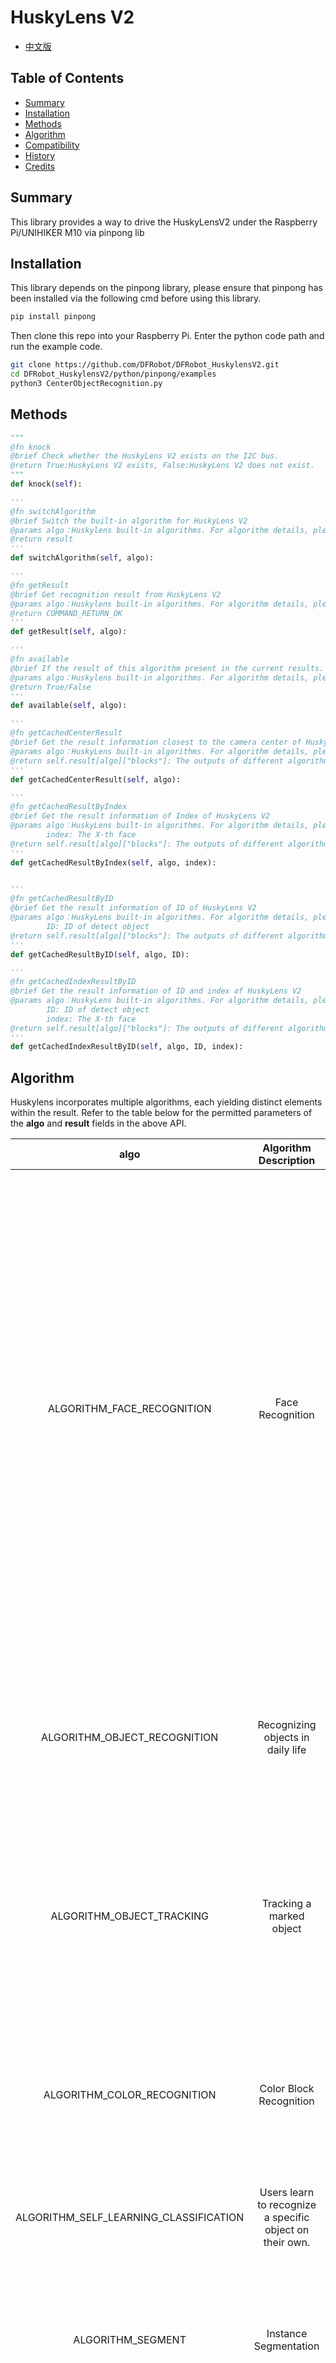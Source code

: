 # HuskyLens V2

* [中文版](./README_CN.md)


## Table of Contents

* [Summary](#summary)
* [Installation](#installation)
* [Methods](#methods)
* [Algorithm](#algorithm)
* [Compatibility](#compatibility)
* [History](#history)
* [Credits](#credits)

## Summary

This library provides a way to drive the HuskyLensV2 under the Raspberry Pi/UNIHIKER M10 via pinpong lib

## Installation
This library depends on the pinpong library, please ensure that pinpong has been installed via the following cmd before using this library. 

````bash title="Pinpong Install"
pip install pinpong
````
Then clone this repo into your Raspberry Pi. Enter the python code path and run the example code.

````bash title="Git Clone"
git clone https://github.com/DFRobot/DFRobot_HuskylensV2.git
cd DFRobot_HuskylensV2/python/pinpong/examples
python3 CenterObjectRecognition.py
````


## Methods
```python
"""
@fn knock
@brief Check whether the HuskyLens V2 exists on the I2C bus.
@return True:HuskyLens V2 exists, False:HuskyLens V2 does not exist.
"""
def knock(self):

'''
@fn switchAlgorithm
@brief Switch the built-in algorithm for HuskyLens V2
@params algo：Huskylens built-in algorithms. For algorithm details, please refer to the table below.
@return result
'''
def switchAlgorithm(self, algo):

'''
@fn getResult
@brief Get recognition result from HuskyLens V2
@params algo：Huskylens built-in algorithms. For algorithm details, please refer to the table below.
@return COMMAND_RETURN_OK
'''
def getResult(self, algo):

'''
@fn available
@brief If the result of this algorithm present in the current results.
@params algo：Huskylens built-in algorithms. For algorithm details, please refer to the table below.
@return True/False
'''
def available(self, algo):

'''
@fn getCachedCenterResult
@brief Get the result information closest to the camera center of HuskyLens V2
@params algo：HuskyLens built-in algorithms. For algorithm details, please refer to the table below.
@return self.result[algo]["blocks"]: The outputs of different algorithms vary slightly. See the table below for details.
'''
def getCachedCenterResult(self, algo):

'''
@fn getCachedResultByIndex
@brief Get the result information of Index of HuskyLens V2
@params algo：HuskyLens built-in algorithms. For algorithm details, please refer to the table below.
        index: The X-th face
@return self.result[algo]["blocks"]: The outputs of different algorithms vary slightly. See the table below for details.
'''
def getCachedResultByIndex(self, algo, index):


'''
@fn getCachedResultByID
@brief Get the result information of ID of HuskyLens V2
@params algo：HuskyLens built-in algorithms. For algorithm details, please refer to the table below.
        ID: ID of detect object
@return self.result[algo]["blocks"]: The outputs of different algorithms vary slightly. See the table below for details.
'''
def getCachedResultByID(self, algo, ID):

'''
@fn getCachedIndexResultByID
@brief Get the result information of ID and index of HuskyLens V2
@params algo：HuskyLens built-in algorithms. For algorithm details, please refer to the table below.
        ID: ID of detect object
        index: The X-th face
@return self.result[algo]["blocks"]: The outputs of different algorithms vary slightly. See the table below.
'''
def getCachedIndexResultByID(self, algo, ID, index):

```

## Algorithm
Huskylens incorporates multiple algorithms, each yielding distinct elements within the result.
Refer to the table below for the permitted parameters of the **algo** and **result** fields in the above API.

| algo | Algorithm Description  | result  | Result Element Description |
| :--: | :----: | :--: | :----: |
|  ALGORITHM_FACE_RECOGNITION   |  Face Recognition     |  ID<br/>name<br/>xCenter<br/>yCenter<br/>width<br/>height<br/>leye_x<br/>leye_y<br/>reye_x<br/>reye_y<br/>lmouth_x<br/>lmouth_y<br/>rmouth_x<br/>rmouth_y<br/>nose_x<br/>nose_y  | ID of the detected face<br/>Name of the detected face<br/>X-coordinate of the center of the detected face<br/>Y-coordinate of the center of the detected face<br/>Width of the detected face<br/>Height of the detected face<br/>X-coordinate of the left eye<br/>Y-coordinate of the left eye<br/>X-coordinate of the right eye<br/>Y-coordinate of the right eye<br/>X-coordinate of the left corner of the mouth<br/>Y-coordinate of the left corner of the mouth<br/>X-coordinate of the right corner of the mouth<br/>Y-coordinate of the right corner of the mouth<br/>X-coordinate of the nose<br/>Y-coordinate of the nose |
| ALGORITHM_OBJECT_RECOGNITION | Recognizing objects in daily life  | ID<br/>name<br/>xCenter<br/>yCenter<br/>width<br/>height  | ID of the detected object<br/>Name of the detected object<br/>X-coordinate of the center of the detected object<br/>Y-coordinate of the center of the detected object<br/>Width of the detected object<br/>Height of the detected object |
| ALGORITHM_OBJECT_TRACKING | Tracking a marked object  | ID<br/>name<br/>xCenter<br/>yCenter<br/>width<br/>height  | ID of the tracked object<br/>Name of the tracked object<br/>X-coordinate of the center of the tracked object<br/>Y-coordinate of the center of the tracked object<br/>Width of the tracked object<br/>Height of the tracked object |
| ALGORITHM_COLOR_RECOGNITION | Color Block Recognition  | ID<br/>name<br/>xCenter<br/>yCenter<br/>width<br/>height   | ID of the detected color block<br/>Name of the detected color block<br/>X-coordinate of the center of the detected color block<br/>Y-coordinate of the center of the detected color block<br/>Width of the detected color block<br/>Height of the detected color block |
| ALGORITHM_SELF_LEARNING_CLASSIFICATION | Users learn to recognize a specific object on their own.  | ID<br/>name  | ID of the self-learned object<br/>Name of the self-learned object |
| ALGORITHM_SEGMENT | Instance Segmentation  | ID<br/>name<br/>xCenter<br/>yCenter<br/>width<br/>height  | ID of the detected segment<br/>Name of the detected segment<br/>X-coordinate of the center of the detected segment<br/>Y-coordinate of the center of the detected segment<br/>Width of the detected segment<br/>Height of the detected segment |
| ALGORITHM_HAND_RECOGNITION | Gesture/Hand recognition  | ID<br/>name<br/>xCenter<br/>yCenter<br/>width<br/>height<br>wrist_x<br/>wrist_y<br/>thumb_cmc_x<br/>thumb_cmc_y<br/>thumb_mcp_x<br/>thumb_mcp_y<br/>thumb_ip_x<br/>thumb_ip_y<br/>thumb_tip_x<br/>thumb_tip_y<br/>index_finger_mcp_x<br/>index_finger_mcp_y<br/>index_finger_pip_x<br>index_finger_pip_y<br/>index_finger_dip_x<br/>index_finger_dip_y<br>index_finger_tip_x<br/>index_finger_tip_y<br/>middle_finger_mcp_x<br/>middle_finger_mcp_y<br>middle_finger_pip_x<br>middle_finger_pip_y<br/>middle_finger_dip_x<br/>middle_finger_dip_y<br>middle_finger_tip_x<br/>middle_finger_tip_y<br/>ring_finger_mcp_x<br/>ring_finger_mcp_y<br/>ring_finger_pip_x<br/>ring_finger_pip_y<br/>ring_finger_dip_x<br/>ring_finger_dip_y<br/>ring_finger_tip_x<br/>ring_finger_tip_y<br/>pinky_finger_mcp_x<br/>pinky_finger_mcp_y<br/>pinky_finger_pip_x<br/>pinky_finger_pip_y<br/>pinky_finger_dip_x<br/>pinky_finger_dip_y<br/>pinky_finger_tip_x<br/>pinky_finger_tip_y | ID of the detected gesture/hand<br/>Name of the detected gesture/hand<br/>X-coordinate of the center of the detected gesture/hand<br/>Y-coordinate of the center of the detected gesture/hand<br/>Width of the detected gesture/hand<br/>Height of the detected gesture/hand<br/>X-coordinate of the wrist<br/>Y-coordinate of the wrist<br/>X-coordinate of the thumb Carpometacarpal joint<br/>Y-coordinate of the thumb Carpometacarpal joint<br/>X-coordinate of the thumb Metacarpophalangeal joint<br/>Y-coordinate of the thumb Metacarpophalangeal joint<br/>X-coordinate of the thumb Interphalangeal joint<br/>Y-coordinate of the thumb Interphalangeal joint<br/>X-coordinate of the thumb tip<br/>Y-coordinate of the thumb tip<br/>X-coordinate of the index finger Metacarpophalangeal joint<br/>Y-coordinate of the index finger Metacarpophalangeal joint<br/>X-coordinate of the index finger Proximal Interphalangeal joint<br/>Y-coordinate of the index finger Proximal Interphalangeal joint<br/>X-coordinate of the index finger Distal Interphalangeal joint<br/>Y-coordinate of the index finger Distal Interphalangeal joint<br/>X-coordinate of the index finger tip<br/>Y-coordinate of the index finger tip<br/>X-coordinate of the middle finger Metacarpophalangeal joint<br/>Y-coordinate of the middle finger Metacarpophalangeal joint<br/>X-coordinate of the middle finger Proximal Interphalangeal joint<br/>Y-coordinate of the middle finger Proximal Interphalangeal joint<br/>X-coordinate of the middle finger Distal Interphalangeal joint<br/>Y-coordinate of the middle finger Distal Interphalangeal joint<br/>X-coordinate of the middle finger tip<br/>Y-coordinate of the middle finger tip<br/>X-coordinate of the ring finger Metacarpophalangeal joint<br/>Y-coordinate of the ring finger Metacarpophalangeal joint<br/>X-coordinate of the ring finger Proximal Interphalangeal joint<br/>Y-coordinate of the ring finger Proximal Interphalangeal joint<br/>X-coordinate of the ring finger Distal Interphalangeal joint<br/>Y-coordinate of the ring finger Distal Interphalangeal joint<br/>X-coordinate of the ring finger tip<br/>Y-coordinate of the ring finger tip<br/>X-coordinate of the pinky finger Metacarpophalangeal joint<br/>Y-coordinate of the pinky finger Metacarpophalangeal joint<br/>X-coordinate of the pinky finger Proximal Interphalangeal joint<br/>Y-coordinate of the pinky finger Proximal Interphalangeal joint<br/>X-coordinate of the pinky finger Distal Interphalangeal joint<br/>Y-coordinate of the pinky finger Distal Interphalangeal joint<br/>X-coordinate of the pinky finger tip<br/>Y-coordinate of the pinky finger tip|
| ALGORITHM_POSE_RECOGNITION | Human Pose Recognition  |  ID<br/>name<br/>xCenter<br/>yCenter<br/>width<br/>height<br/>nose_x<br/>nose_y<br/>leye_x<br/>leye_y<br/>reye_x<br/>reye_y<br/>lear_x<br/>lear_y<br/>rear_x<br/>rear_y<br/>lshoulder_x<br/>lshoulder_y<br/>rshoulder_x<br/>rshoulder_y<br/>lelbow_x<br/>lelbow_y<br/>relbow_x<br/>relbow_y<br/>lwrist_x<br/>lwrist_y<br/>rwrist_x<br/>rwrist_y<br/>lhip_x<br/>lhip_y<br/>rhip_x<br/>rhip_y<br/>lknee_x<br/>lknee_y<br/>rknee_x<br/>rknee_y<br/>lankle_x<br/>lankle_y<br/>rankle_x<br/>rankle_y<br/> | ID of the detected pose<br/>Name of the detected pose<br/>X-coordinate of the center of the detected pose<br/>Y-coordinate of the center of the detected pose<br/>Width of the detected pose<br/>Height of the detected pose<br/>X-coordinate of the nose<br/>Y-coordinate of the nose<br/>X-coordinate of the left eye<br/>Y-coordinate of the left eye<br/>X-coordinate of the right eye<br/>Y-coordinate of the right eye<br/>X-coordinate of the left ear<br/>Y-coordinate of the left ear<br/>X-coordinate of the right ear<br/>Y-coordinate of the right ear<br/>X-coordinate of the left shoulder<br/>Y-coordinate of the left shoulder<br/>X-coordinate of the right shoulder<br/>Y-coordinate of the right shoulder<br/>X-coordinate of the left elbow<br/>Y-coordinate of the left elbow<br/>X-coordinate of the right elbow<br/>Y-coordinate of the right elbow<br/>X-coordinate of the left wrist<br/>Y-coordinate of the left wrist<br/>X-coordinate of the right wrist<br/>Y-coordinate of the right wrist<br/>X-coordinate of the left hip<br/>Y-coordinate of the left hip<br/>X-coordinate of the right hip<br/>Y-coordinate of the right hip<br/>X-coordinate of the left knee<br/>Y-coordinate of the left knee<br/>X-coordinate of the right knee<br/>Y-coordinate of the right knee<br/>X-coordinate of the left ankle<br/>Y-coordinate of the left ankle<br/>X-coordinate of the right ankle<br/>Y-coordinate of the right ankle |
| ALGORITHM_LICENSE_RECOGNITION | License Plate Recognition  | ID<br/>name<br/>xCenter<br/>yCenter<br/>width<br/>height<br/>content  | ID of the detected license plate<br/>Name of the detected license plate<br/>X-coordinate of the center of the detected license plate<br/>Y-coordinate of the center of the detected license plate<br/>Width of the detected license plate<br/>Height of the detected license plate<br/>Content of the detected license plate (e.g., license number) |
| ALGORITHM_OCR_RECOGNITION | Optical Character Recognition  | ID<br/>name<br/>xCenter<br/>yCenter<br/>width<br/>height<br/>content  | ID of the detected character<br/>Name of the detected character<br/>X-coordinate of the center of the detected character<br/>Y-coordinate of the center of the detected character<br/>Width of the detected character<br/>Height of the detected character<br/>Content of the detected character|
| ALGORITHM_LINE_TRACKING | Line tracking  | xTarget<br/>yTarget<br/>angle<br/>length  | X compnent of the tracked line<br/>Y compnent of the tracked line<br/>Angle of the tracked line<br/>Length of the tracked line|
| ALGORITHM_EMOTION_RECOGNITION | Emotion Recognition  | ID<br/>name<br/>xCenter<br/>yCenter<br/>width<br/>height<br/>  | ID of the detected emotion<br/>Name of the detected emotion<br/>X-coordinate of the center of the detected emotion<br/>Y-coordinate of the center of the detected emotion<br/>Width of the detected emotion<br/>Height of the detected emotion<br/> | 
| ALGORITHM_TAG_RECOGNITION | April Tag recognition  | ID<br/>name<br/>xCenter<br/>yCenter<br/>width<br/>height<br/>content  | ID of the detected april tag<br/>Name of the detected april tag<br/>X-coordinate of the center of the detected april tag<br/>Y-coordinate of the center of the detected april tag<br/>Width of the detected april tag<br/>Height of the detected april tag<br/>Content of the detected april tag |
| ALGORITHM_QRCODE_RECOGNITION | QR Code Recognition  | ID<br/>name<br/>xCenter<br/>yCenter<br/>width<br/>height<br/>content  | ID of the detected QR code<br/>Name of the detected QR code<br/>X-coordinate of the center of the detected QR code<br/>Y-coordinate of the center of the detected QR code<br/>Width of the detected QR code<br/>Height of the detected QR code<br/>Content of the detected QR code|
| ALGORITHM_BARCODE_RECOGNITION | Barcode Recognition  | ID<br/>name<br/>xCenter<br/>yCenter<br/>width<br/>height<br/>content  | ID of the detected barcode<br/>Name of the detected barcode<br/>X-coordinate of the center of the detected barcode<br/>Y-coordinate of the center of the detected barcode<br/>Width of the detected barcode<br/>Height of the detected barcode<br/>Content of the detected barcode|

## Compatibility

|Dev Board         | Work Well | Work Wrong  | Untested | Remarks |
| ------------ | :--: | :----: | :----: | :--: |
| Raspberry Pi 4B |  √   |        |        |      |
| UNIHIKER M10 |  √   |        |        |      |

* Python version 

| Python  | Work Well | Work Wrong | Untested | Remarks |
| ------- | :--: | :----: | :----: | ---- |
| Python2 |     |        |     √   |      |
| Python3 |  √   |        |        |      |
## History 

- 2025/10/28 - Version 1.0.0 released.

## Credits

Written by YeezB(zibin.ye@dfrobot.com), 2025.10.28 (Welcome to our [website](https://www.dfrobot.com/))